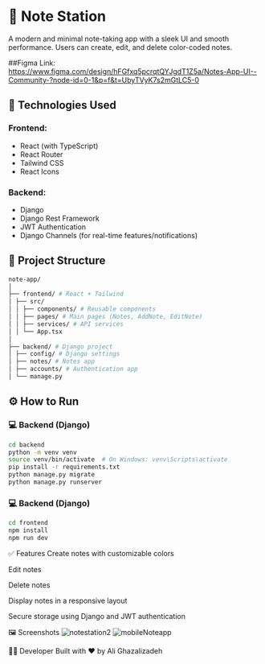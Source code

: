 # 📝 Note Station

A modern and minimal note-taking app with a sleek UI and smooth performance. Users can create, edit, and delete color-coded notes.

##Figma Link:
https://www.figma.com/design/hFGfxq5pcrqtQYJgdT1Z5a/Notes-App-UI--Community-?node-id=0-1&p=f&t=UbyTVyK7s2mGtLC5-0

## 🚀 Technologies Used

### Frontend:
- React (with TypeScript)
- React Router
- Tailwind CSS
- React Icons

### Backend:
- Django
- Django Rest Framework
- JWT Authentication
- Django Channels (for real-time features/notifications)

## 📁 Project Structure

```bash
note-app/
│
├── frontend/ # React + Tailwind
│ ├── src/
│ │ ├── components/ # Reusable components
│ │ ├── pages/ # Main pages (Notes, AddNote, EditNote)
│ │ ├── services/ # API services
│ │ └── App.tsx
│
├── backend/ # Django project
│ ├── config/ # Django settings
│ ├── notes/ # Notes app
│ ├── accounts/ # Authentication app
│ └── manage.py
```

## ⚙️ How to Run

### 💻 Backend (Django)

```bash
cd backend
python -m venv venv
source venv/bin/activate  # On Windows: venv\Scripts\activate
pip install -r requirements.txt
python manage.py migrate
python manage.py runserver
```
### 💻 Backend (Django)
```bash
cd frontend
npm install
npm run dev
```

✅ Features
Create notes with customizable colors

Edit notes

Delete notes

Display notes in a responsive layout

Secure storage using Django and JWT authentication


🖼️ Screenshots
![notestation2](https://github.com/user-attachments/assets/1bb9cbbd-570b-410c-8366-cb296e4b5767)
![mobileNoteapp](https://github.com/user-attachments/assets/b30302a0-8996-4c15-a9d4-5466564be395)






🧑‍💻 Developer
Built with ❤️ by Ali Ghazalizadeh
